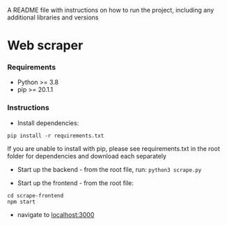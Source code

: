 A README file with instructions on how to run the project, including any additional libraries and versions


# Web scraper

### Requirements
- Python >= 3.8
- pip >= 20.1.1

### Instructions
- Install dependencies:

`pip install -r requirements.txt`

If you are unable to install with pip, please see requirements.txt in the root folder for dependencies and download each separately

- Start up the backend - from the root file, run:
`python3 scrape.py`


- Start up the frontend - from the root file:
```
cd scrape-frontend
npm start
```

- navigate to [localhost:3000](http://localhost:3000/)
